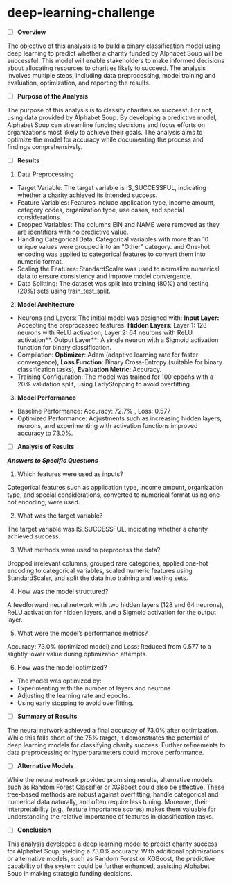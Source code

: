 # deep-learning-challenge

* [ ] **Overview**

The objective of this analysis is to build a binary classification model using deep learning to predict whether a charity funded by Alphabet Soup will be successful. This model will enable stakeholders to make informed decisions about allocating resources to charities likely to succeed. The analysis involves multiple steps, including data preprocessing, model training and evaluation, optimization, and reporting the results.

* [ ] **Purpose of the Analysis**

The purpose of this analysis is to classify charities as successful or not, using data provided by Alphabet Soup. By developing a predictive model, Alphabet Soup can streamline funding decisions and focus efforts on organizations most likely to achieve their goals. The analysis aims to optimize the model for accuracy while documenting the process and findings comprehensively.

* [ ] **Results**

1. Data Preprocessing

* Target Variable: The target variable is IS_SUCCESSFUL, indicating whether a charity achieved its intended success.
* Feature Variables: Features include application type, income amount, category codes, organization type, use cases, and special considerations.
* Dropped Variables: The columns EIN and NAME were removed as they are identifiers with no predictive value.
* Handling Categorical Data: Categorical variables with more than 10 unique values were grouped into an "Other" category. and One-hot encoding was applied to categorical features to convert them into numeric format.
* Scaling the Features: StandardScaler was used to normalize numerical data to ensure consistency and improve model convergence.
* Data Splitting: The dataset was split into training (80%) and testing (20%) sets using train_test_split.

2.  **Model Architecture**

* Neurons and Layers: The initial model was designed with: **Input Layer:** Accepting the preprocessed features. **Hidden Layers**: Layer 1: 128 neurons with ReLU activation, Layer 2: 64 neurons with ReLU activation**. Output Layer**: A single neuron with a Sigmoid activation function for binary classification.
* Compilation: **Optimizer**: Adam (adaptive learning rate for faster convergence), **Loss Function**: Binary Cross-Entropy (suitable for binary classification tasks), **Evaluation Metric**: Accuracy.
* Training Configuration: The model was trained for 100 epochs with a 20% validation split, using EarlyStopping to avoid overfitting.

3.  **Model Performance**

* Baseline Performance: Accuracy: 72.7% , Loss: 0.577
* Optimized Performance: Adjustments such as increasing hidden layers, neurons, and experimenting with activation functions improved accuracy to 73.0%.

* [ ] **Analysis of Results**

***Answers to Specific Questions***

1. Which features were used as inputs?

Categorical features such as application type, income amount, organization type, and special considerations, converted to numerical format using one-hot encoding, were used.

2. What was the target variable?

The target variable was IS_SUCCESSFUL, indicating whether a charity achieved success.

3. What methods were used to preprocess the data?

Dropped irrelevant columns, grouped rare categories, applied one-hot encoding to categorical variables, scaled numeric features using StandardScaler, and split the data into training and testing sets.

4. How was the model structured?

A feedforward neural network with two hidden layers (128 and 64 neurons), ReLU activation for hidden layers, and a Sigmoid activation for the output layer.

5. What were the model’s performance metrics?

Accuracy: 73.0% (optimized model) and Loss: Reduced from 0.577 to a slightly lower value during optimization attempts.

6. How was the model optimized?

* The model was optimized by:
* Experimenting with the number of layers and neurons.
* Adjusting the learning rate and epochs.
* Using early stopping to avoid overfitting.

* [ ] **Summary of Results**

The neural network achieved a final accuracy of 73.0% after optimization. While this falls short of the 75% target, it demonstrates the potential of deep learning models for classifying charity success. Further refinements to data preprocessing or hyperparameters could improve performance.

* [ ] **Alternative Models**

While the neural network provided promising results, alternative models such as Random Forest Classifier or XGBoost could also be effective. These tree-based methods are robust against overfitting, handle categorical and numerical data naturally, and often require less tuning. Moreover, their interpretability (e.g., feature importance scores) makes them valuable for understanding the relative importance of features in classification tasks.

* [ ] **Conclusion**

This analysis developed a deep learning model to predict charity success for Alphabet Soup, yielding a 73.0% accuracy. With additional optimizations or alternative models, such as Random Forest or XGBoost, the predictive capability of the system could be further enhanced, assisting Alphabet Soup in making strategic funding decisions.
